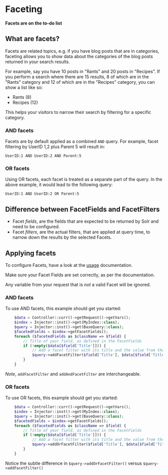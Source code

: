 # Faceting

**Facets are on the to-do list**

## What are facets?

Facets are related topics, e.g. if you have blog posts that are in categories, faceting allows
you to show data about the categories of the blog posts returned in your search results.

For example, say you have 10 posts in "Rants" and 20 posts in "Recipes". If you perform a search where
there are 15 results, 8 of which are in the "Rants" category and 12 of which are in the "Recipes"
category, you can show a list like so:
- Rants (8)
- Recipes (12)

This helps your visitors to narrow their search by filtering for a specific category.

### AND facets

Facets are by default applied as a combined `AND` query. For example, facet filtering by UserID 1,2 plus Parent 5 
will result in:
 
 `UserID:1 AND UserID:2 AND Parent:5`

### OR facets

Using OR facets, each facet is treated as a separate part of the query. In the above example, 
it would lead to the following query:

`UserID:1 AND UserID:2 OR Parent:5`

## Difference between FacetFields and FacetFilters

- Facet _fields_, are the fields that are expected to be returned by Solr and need to be configured.
- Facet _filters_, are the actual filters, that are applied at query time, to narrow down the results by the selected Facets.

## Applying facets

To configure Facets, have a look at the [usage](../03-Set-up-and-Configuration.md) documentation.

Make sure your Facet Fields are set correctly, as per the documentation.

Any variable from your request that is _not_ a valid Facet will be ignored.

### AND facets

To use AND facets, this example should get you started:

```php
    $data = Controller::curr()->getRequest()->getVars();
    $index = Injector::inst()->get(MyIndex::class);
    $query = Injector::inst()->get(BaseQuery::class);
    $facetedFields = $index->getFacetFields();
    foreach ($facetedFields as $className => $field) {
        // Title of your field, as defined in the FacetFields
        if (!empty($data[$field['Title']])) {
            // Add a facet filter with its title and the value from the request data
            $query->addFacetFilter($field['Title'], $data[$field['Title']]);
        }
    }
```

*Note*, `addFacetFilter` and `addAndFacetFilter` are interchangeable.

### OR facets

To use OR facets, this example should get you started:

```php
    $data = Controller::curr()->getRequest()->getVars();
    $index = Injector::inst()->get(MyIndex::class);
    $query = Injector::inst()->get(BaseQuery::class);
    $facetedFields = $index->getFacetFields();
    foreach ($facetedFields as $className => $field) {
        // Title of your field, as defined in the FacetFields
        if (!empty($data[$field['Title']])) {
            // Add a facet filter with its title and the value from the request data
            $query->addOrFacetFilter($field['Title'], $data[$field['Title']]);
        }
    }
```

Notice the subtle difference in `$query->addOrFacetFilter()` versus `$query->addFacetFilter()`
